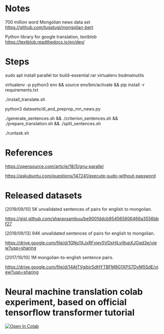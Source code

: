 # Notes

  700 million word Mongolian news data set
  https://github.com/tugstugi/mongolian-bert

  Python library for google translation, textblob
  https://textblob.readthedocs.io/en/dev/

# Steps

  sudo apt install parallel tor build-essential rar virtualenv bsdmainutils
  
  virtualenv -p python3 env && source env/bin/activate && pip install -r requirements.txt
  
  ./install_translate.sh
  
  python3 datasets/dl_and_preprop_mn_news.py
  
  ./generate_sentences.sh && ./criterion_sentences.sh && ./prepare_translation.sh && ./split_sentences.sh
  
  ./runtask.sh

# References

  https://opensource.com/article/18/5/gnu-parallel
  
  https://askubuntu.com/questions/147241/execute-sudo-without-password

  
# Released datasets

  [2019/09/10] 5K unvalidated sentences of pairs for english to mongolian.
  
  https://gist.github.com/sharavsambuu/be9001ddcb954565606466a3556bbf27
  
  [2019/09/13] 94K unvalidated sentences of pairs for english to mongolian.
  
  https://drive.google.com/file/d/1GNo1XJxRFxjey5VDsHjLvj9upXJOqd3e/view?usp=sharing
  
  [2017/10/10] 1M mongolian-to-english sentence pairs.
  
  https://drive.google.com/file/d/14AtTVgibirSdHYTBFM9G1XPS7DvM5SdE/view?usp=sharing
  
  
# Neural machine translation colab experiment, based on official tensorflow transformer tutorial

[![Open In Colab](https://colab.research.google.com/assets/colab-badge.svg)](https://colab.research.google.com/drive/1JMu96PYaDMDlqmpArxmE-kTkwIPSZDfB)
